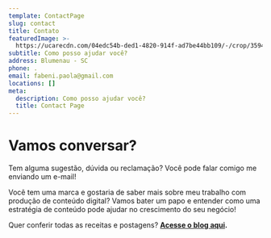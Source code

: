 ```yaml
---
template: ContactPage
slug: contact
title: Contato
featuredImage: >-
  https://ucarecdn.com/04edc54b-ded1-4820-914f-ad7be44bb109/-/crop/3594x1613/45,349/-/preview/
subtitle: Como posso ajudar você?
address: Blumenau - SC
phone: .
email: fabeni.paola@gmail.com
locations: []
meta:
  description: Como posso ajudar você?
  title: Contact Page
---
```


# Vamos conversar?

Tem alguma sugestão, dúvida ou reclamação? Você pode falar comigo me enviando um e-mail!

Você tem uma marca e gostaria de saber mais sobre meu trabalho com produção de conteúdo digital? Vamos bater um papo e entender como uma estratégia de conteúdo pode ajudar no crescimento do seu negócio!

Quer conferir todas as receitas e postagens? [**Acesse o blog aqui**](http://paolafabeni.com/blog/)**.**
